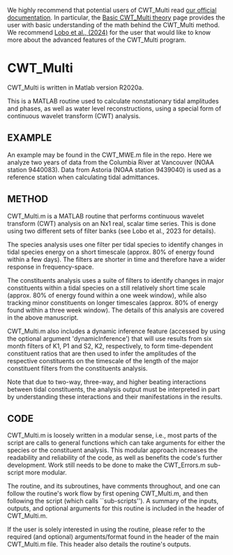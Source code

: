 
We highly recommend that potential users of CWT_Multi read
[our official documentation](https://cwt-multi.readthedocs.io/en/latest/index.html).
In particular, the [Basic CWT_Multi theory](https://cwt-multi.readthedocs.io/en/latest/CWTmath.html)
page provides the user with basic understanding of the math behind the
CWT_Multi method.
We recommend [Lobo et al., (2024)](https://journals.ametsoc.org/view/journals/atot/41/10/JTECH-D-23-0144.1.xml)
for the user that would like to know more about the advanced features of the CWT_Multi program.

# CWT_Multi
CWT_Multi is written in Matlab version R2020a.

This is a MATLAB routine used to calculate nonstationary tidal amplitudes and phases, as well as water level reconstructions, using a special form of continuous wavelet transform (CWT) analysis.

## EXAMPLE ##
An example may be found in the CWT_MWE.m file in the repo.
Here we analyze two years of data from the Columbia River at Vancouver
(NOAA station 9440083).
Data from Astoria (NOAA station 9439040) is used as a reference station when
calculating tidal admittances.

## METHOD ##
CWT_Multi.m is a MATLAB routine that performs continuous wavelet
transform (CWT) analysis on an Nx1 real, scalar time series.
This is done using two different sets of filter banks (see Lobo et al., 2023 for details).

The species analysis uses one filter per tidal species
to identify changes in tidal species energy on a short
timescale (approx. 80% of energy found within a few days).
The filters are shorter in time and therefore have a wider
response in frequency-space.

The constituents analysis uses a suite of filters to identify changes
in major constituents within a tidal species on a still
relatively short time scale (approx. 80% of energy found within a
one week window), while also tracking minor constituents on longer
timescales (approx. 80% of energy found within a three week window).
The details of this analysis are covered in the above manuscript.

CWT_Multi.m also includes a dynamic inference feature (accessed by using
the optional argument 'dynamicInference') that will use results from
six month filters of K1, P1 and S2, K2, respectively, to form
time-dependent constituent ratios that are then used to infer the amplitudes of
the respective constituents on the timescale of the length of the major
constituent filters from the constituents analysis.

Note that due to two-way, three-way, and higher beating interactions
between tidal constituents, the analysis output must be interpreted in part
by understanding these interactions and their manifestations in the
results.

## CODE ##
CWT_Multi.m is loosely written in a modular sense, i.e., most parts of the script are calls
to general functions which can take arguments for either the species or
the constituent analysis.
This modular approach increases the readability and reliability of the code, as well
as benefits the code's further development.
Work still needs to be done to make the CWT_Errors.m sub-script
more modular.

The routine, and its subroutines, have comments throughout, and one
can follow the routine's work flow by first opening CWT_Multi.m,
and then following the script (which calls ``sub-scripts'').
A summary of the inputs, outputs, and optional arguments for
this routine is included in the header of CWT_Multi.m.

If the user is solely interested in using the routine, please refer
to the required (and optional) arguments/format found in the header
of the main CWT_Multi.m file.
This header also details the routine's outputs.


